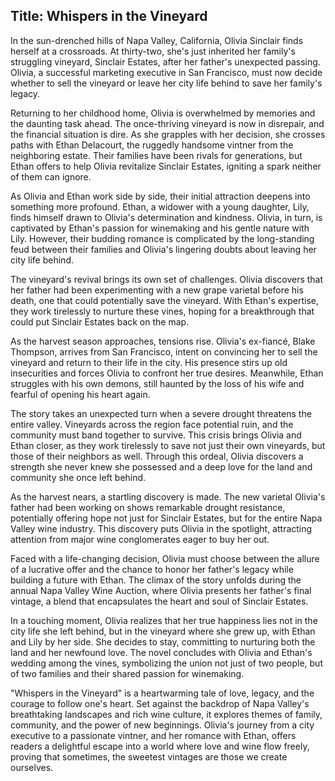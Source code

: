 
## Title: Whispers in the Vineyard

In the sun-drenched hills of Napa Valley, California, Olivia Sinclair finds herself at a crossroads. At thirty-two, she's just inherited her family's struggling vineyard, Sinclair Estates, after her father's unexpected passing. Olivia, a successful marketing executive in San Francisco, must now decide whether to sell the vineyard or leave her city life behind to save her family's legacy.

Returning to her childhood home, Olivia is overwhelmed by memories and the daunting task ahead. The once-thriving vineyard is now in disrepair, and the financial situation is dire. As she grapples with her decision, she crosses paths with Ethan Delacourt, the ruggedly handsome vintner from the neighboring estate. Their families have been rivals for generations, but Ethan offers to help Olivia revitalize Sinclair Estates, igniting a spark neither of them can ignore.

As Olivia and Ethan work side by side, their initial attraction deepens into something more profound. Ethan, a widower with a young daughter, Lily, finds himself drawn to Olivia's determination and kindness. Olivia, in turn, is captivated by Ethan's passion for winemaking and his gentle nature with Lily. However, their budding romance is complicated by the long-standing feud between their families and Olivia's lingering doubts about leaving her city life behind.

The vineyard's revival brings its own set of challenges. Olivia discovers that her father had been experimenting with a new grape varietal before his death, one that could potentially save the vineyard. With Ethan's expertise, they work tirelessly to nurture these vines, hoping for a breakthrough that could put Sinclair Estates back on the map.

As the harvest season approaches, tensions rise. Olivia's ex-fiancé, Blake Thompson, arrives from San Francisco, intent on convincing her to sell the vineyard and return to their life in the city. His presence stirs up old insecurities and forces Olivia to confront her true desires. Meanwhile, Ethan struggles with his own demons, still haunted by the loss of his wife and fearful of opening his heart again.

The story takes an unexpected turn when a severe drought threatens the entire valley. Vineyards across the region face potential ruin, and the community must band together to survive. This crisis brings Olivia and Ethan closer, as they work tirelessly to save not just their own vineyards, but those of their neighbors as well. Through this ordeal, Olivia discovers a strength she never knew she possessed and a deep love for the land and community she once left behind.

As the harvest nears, a startling discovery is made. The new varietal Olivia's father had been working on shows remarkable drought resistance, potentially offering hope not just for Sinclair Estates, but for the entire Napa Valley wine industry. This discovery puts Olivia in the spotlight, attracting attention from major wine conglomerates eager to buy her out.

Faced with a life-changing decision, Olivia must choose between the allure of a lucrative offer and the chance to honor her father's legacy while building a future with Ethan. The climax of the story unfolds during the annual Napa Valley Wine Auction, where Olivia presents her father's final vintage, a blend that encapsulates the heart and soul of Sinclair Estates.

In a touching moment, Olivia realizes that her true happiness lies not in the city life she left behind, but in the vineyard where she grew up, with Ethan and Lily by her side. She decides to stay, committing to nurturing both the land and her newfound love. The novel concludes with Olivia and Ethan's wedding among the vines, symbolizing the union not just of two people, but of two families and their shared passion for winemaking.

"Whispers in the Vineyard" is a heartwarming tale of love, legacy, and the courage to follow one's heart. Set against the backdrop of Napa Valley's breathtaking landscapes and rich wine culture, it explores themes of family, community, and the power of new beginnings. Olivia's journey from a city executive to a passionate vintner, and her romance with Ethan, offers readers a delightful escape into a world where love and wine flow freely, proving that sometimes, the sweetest vintages are those we create ourselves.
